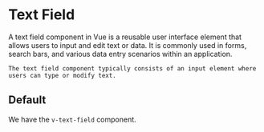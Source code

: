 # Text Field

<box header>
    A text field component in Vue is a reusable user interface element that allows users to input and edit text or data. It is commonly used in forms, search bars, and various data entry scenarios within an application.

    The text field component typically consists of an input element where users can type or modify text.
<box>

## Default

We have the `v-text-field` component. 

<vuecode md>
<div slot="demo">
<v-text-field label="Label" variant="solo-filled"></v-text-field>
</div>
</vuecode>
</box>